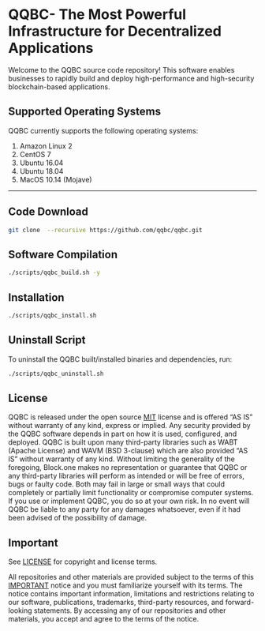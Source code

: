 
# QQBC- The Most Powerful Infrastructure for Decentralized Applications


Welcome to the QQBC source code repository! This software enables businesses to rapidly build and deploy high-performance and high-security blockchain-based applications.


## Supported Operating Systems

QQBC currently supports the following operating systems:  

1. Amazon Linux 2
2. CentOS 7
3. Ubuntu 16.04
4. Ubuntu 18.04
5. MacOS 10.14 (Mojave)

---

## Code Download
```sh
git clone  --recursive https://github.com/qqbc/qqbc.git
```

## Software Compilation
```sh
./scripts/qqbc_build.sh -y
```

## Installation
```sh
./scripts/qqbc_install.sh
```


## Uninstall Script
To uninstall the QQBC built/installed binaries and dependencies, run:
```sh
./scripts/qqbc_uninstall.sh
```


## License

QQBC is released under the open source [MIT](./LICENSE) license and is offered “AS IS” without warranty of any kind, express or implied. Any security provided by the QQBC software depends in part on how it is used, configured, and deployed. QQBC is built upon many third-party libraries such as WABT (Apache License) and WAVM (BSD 3-clause) which are also provided “AS IS” without warranty of any kind. Without limiting the generality of the foregoing, Block.one makes no representation or guarantee that QQBC or any third-party libraries will perform as intended or will be free of errors, bugs or faulty code. Both may fail in large or small ways that could completely or partially limit functionality or compromise computer systems. If you use or implement QQBC, you do so at your own risk. In no event will QQBC  be liable to any party for any damages whatsoever, even if it had been advised of the possibility of damage.  

## Important

See [LICENSE](./LICENSE) for copyright and license terms.

All repositories and other materials are provided subject to the terms of this [IMPORTANT](./IMPORTANT.md) notice and you must familiarize yourself with its terms.  The notice contains important information, limitations and restrictions relating to our software, publications, trademarks, third-party resources, and forward-looking statements.  By accessing any of our repositories and other materials, you accept and agree to the terms of the notice.
